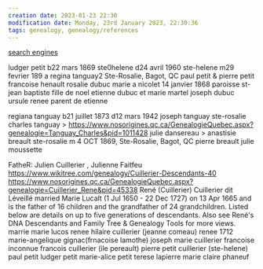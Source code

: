 ```yaml
---
creation date: 2023-01-23 22:30
modification date: Monday, 23rd January 2023, 22:30:36
tags: genealogy, genealogy/references
---
```


[search engines](search%20engines.md)




ludger petit
	b22 mars 1869 ste0helene
	d24 avril 1960 ste-helene
	m29 fevrier 189 a regina tanguay2 Ste-Rosalie, Bagot, QC
	paul petit &
		pierre petit
		francoise henault
	rosalie dubuc
	marie a nicolet 14 janvier 1868 paroisse st-jean baptiste
		fille de noel etienne dubuc et marie martel
			joseph dubuc ursule renee parent de etienne


regiana tanguay
	b21 juillet 1873
	d12 mars 1942
	joseph tanguay ste-rosalie
		charles tanguay       > https://www.nosorigines.qc.ca/GenealogieQuebec.aspx?genealogie=Tanguay_Charles&pid=1011428
		julie dansereau       >
	anastisie breault ste-rosalie
		m  4 OCT 1869, Ste-Rosalie, Bagot, QC
		pierre breault
		julie moussette



FatheR: Julien Cuillerier , Julienne Faitfeu 
https://www.wikitree.com/genealogy/Cuillerier-Descendants-40
https://www.nosorigines.qc.ca/GenealogieQuebec.aspx?genealogie=Cuillerier_Rene&pid=45338
René (Cuillerier) Cuillerier dit Léveillé married Marie Lucalt (1 Jul 1650 - 22 Dec 1727) on 13 Apr 1665 and is the father of 16 children and the grandfather of 24 grandchildren. Listed below are details on up to five generations of descendants. Also see René's DNA Descendants and Family Tree & Genealogy Tools for more views.
	marrie marie lucos
	renee hilaire cuillerier (jeanne comeau)
		renee 1712 marie-angelique gignac(frnacoise lamothe)
			joseph marie cuillerier francoise inconnue
				francois cuillerier (ile pereault)
					pierre petit cuillerier (ste-helene)
						paul petit
							ludger petit
								marie-alice petit
									terese lapierre
										marie claire phaneuf						
					